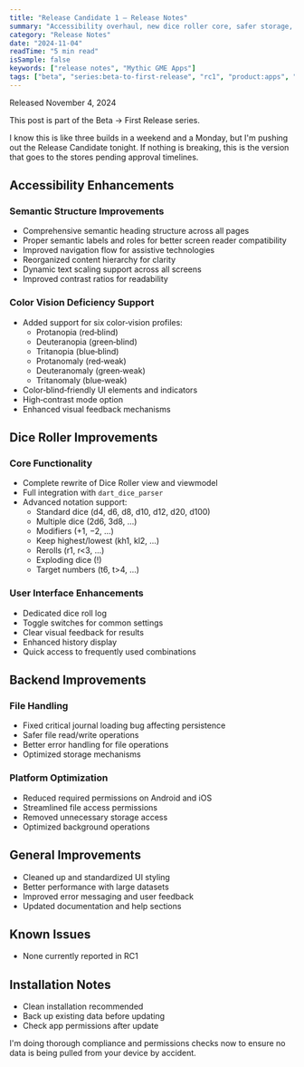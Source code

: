 ```yaml
---
title: "Release Candidate 1 — Release Notes"
summary: "Accessibility overhaul, new dice roller core, safer storage, and platform hardening"
category: "Release Notes"
date: "2024-11-04"
readTime: "5 min read"
isSample: false
keywords: ["release notes", "Mythic GME Apps"]
tags: ["beta", "series:beta-to-first-release", "rc1", "product:apps", "accessibility", "dice-roller", "platform"]
---
```


Released November 4, 2024

This post is part of the Beta → First Release series.

I know this is like three builds in a weekend and a Monday, but I'm pushing out the Release Candidate tonight. If nothing is breaking, this is the version that goes to the stores pending approval timelines.

## Accessibility Enhancements

### Semantic Structure Improvements
- Comprehensive semantic heading structure across all pages
- Proper semantic labels and roles for better screen reader compatibility
- Improved navigation flow for assistive technologies
- Reorganized content hierarchy for clarity
- Dynamic text scaling support across all screens
- Improved contrast ratios for readability

### Color Vision Deficiency Support
- Added support for six color‑vision profiles:
  - Protanopia (red‑blind)
  - Deuteranopia (green‑blind)
  - Tritanopia (blue‑blind)
  - Protanomaly (red‑weak)
  - Deuteranomaly (green‑weak)
  - Tritanomaly (blue‑weak)
- Color‑blind‑friendly UI elements and indicators
- High‑contrast mode option
- Enhanced visual feedback mechanisms

## Dice Roller Improvements

### Core Functionality
- Complete rewrite of Dice Roller view and viewmodel
- Full integration with `dart_dice_parser`
- Advanced notation support:
  - Standard dice (d4, d6, d8, d10, d12, d20, d100)
  - Multiple dice (2d6, 3d8, …)
  - Modifiers (+1, −2, …)
  - Keep highest/lowest (kh1, kl2, …)
  - Rerolls (r1, r<3, …)
  - Exploding dice (!)
  - Target numbers (t6, t>4, …)

### User Interface Enhancements
- Dedicated dice roll log
- Toggle switches for common settings
- Clear visual feedback for results
- Enhanced history display
- Quick access to frequently used combinations

## Backend Improvements

### File Handling
- Fixed critical journal loading bug affecting persistence
- Safer file read/write operations
- Better error handling for file operations
- Optimized storage mechanisms

### Platform Optimization
- Reduced required permissions on Android and iOS
- Streamlined file access permissions
- Removed unnecessary storage access
- Optimized background operations

## General Improvements
- Cleaned up and standardized UI styling
- Better performance with large datasets
- Improved error messaging and user feedback
- Updated documentation and help sections

## Known Issues
- None currently reported in RC1

## Installation Notes
- Clean installation recommended
- Back up existing data before updating
- Check app permissions after update

I'm doing thorough compliance and permissions checks now to ensure no data is being pulled from your device by accident.
